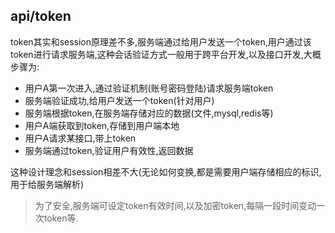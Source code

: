 ## api/token
token其实和session原理差不多,服务端通过给用户发送一个token,用户通过该token进行请求服务端,这种会话验证方式一般用于跨平台开发,以及接口开发,大概步骤为:

 * 用户A第一次进入,通过验证机制(账号密码登陆)请求服务端token
 * 服务端验证成功,给用户发送一个token(针对用户)
 * 服务端根据token,在服务端存储对应的数据(文件,mysql,redis等)
 * 用户A端获取到token,存储到用户端本地
 * 用户A请求某接口,带上token
 * 服务端通过token,验证用户有效性,返回数据
 
这种设计理念和session相差不大(无论如何变换,都是需要用户端存储相应的标识,用于给服务端解析) 

>为了安全,服务端可设定token有效时间,以及加密token,每隔一段时间变动一次token等.